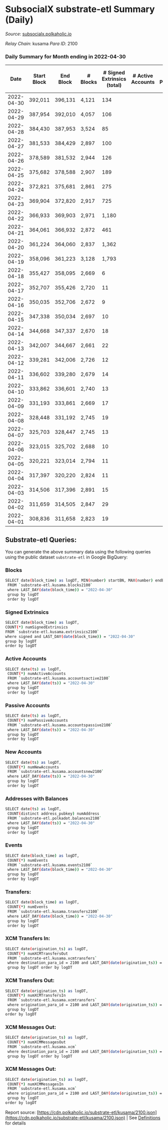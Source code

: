 # SubsocialX substrate-etl Summary (Daily)

_Source_: [subsocialx.polkaholic.io](https://subsocialx.polkaholic.io)

*Relay Chain*: kusama
*Para ID*: 2100



### Daily Summary for Month ending in 2022-04-30


| Date | Start Block | End Block | # Blocks | # Signed Extrinsics (total) | # Active Accounts | # Passive | # New | # Addresses with Balances | # Events | # Transfers | # XCM Transfers In | # XCM Transfers Out | # XCM In | # XCM Out | Issues | 
| ---- | ----------- | --------- | -------- | --------------------------- | ----------------- | --------- | ----- | ------------------------- | -------- | ----------- | ------------------ | ------------------- | -------- | --------- | ------ |
| 2022-04-30 | 392,011 | 396,131 | 4,121 | 134 |  |  |  | 33,745 | 8,707 |   |   |   |  |  |  |
| 2022-04-29 | 387,954 | 392,010 | 4,057 | 106 |  |  |  |  | 8,444 |   |   |   |  |  |  |
| 2022-04-28 | 384,430 | 387,953 | 3,524 | 85 |  |  |  |  | 7,343 |   |   |   |  |  |  |
| 2022-04-27 | 381,533 | 384,429 | 2,897 | 100 |  |  |  |  | 6,175 |   |   |   |  |  |  |
| 2022-04-26 | 378,589 | 381,532 | 2,944 | 126 |  |  |  |  | 6,386 |   |   |   |  |  |  |
| 2022-04-25 | 375,682 | 378,588 | 2,907 | 189 |  |  |  |  | 6,547 |   |   |   |  |  |  |
| 2022-04-24 | 372,821 | 375,681 | 2,861 | 275 |  |  |  |  | 6,768 |   |   |   |  |  |  |
| 2022-04-23 | 369,904 | 372,820 | 2,917 | 725 |  |  |  |  | 8,635 |   |   |   |  |  |  |
| 2022-04-22 | 366,933 | 369,903 | 2,971 | 1,180 |  |  |  |  | 10,717 |   |   |   |  |  |  |
| 2022-04-21 | 364,061 | 366,932 | 2,872 | 461 |  |  |  |  | 26,345 | 33,370  |   |   |  |  |  |
| 2022-04-20 | 361,224 | 364,060 | 2,837 | 1,362 |  |  |  |  | 11,547 |   |   |   |  |  |  |
| 2022-04-19 | 358,096 | 361,223 | 3,128 | 1,793 |  |  |  |  | 13,901 | 1  |   |   |  |  |  |
| 2022-04-18 | 355,427 | 358,095 | 2,669 | 6 |  |  |  |  | 5,351 |   |   |   |  |  |  |
| 2022-04-17 | 352,707 | 355,426 | 2,720 | 11 |  |  |  |  | 5,464 |   |   |   |  |  |  |
| 2022-04-16 | 350,035 | 352,706 | 2,672 | 9 |  |  |  |  | 5,363 |   |   |   |  |  |  |
| 2022-04-15 | 347,338 | 350,034 | 2,697 | 10 |  |  |  |  | 5,416 |   |   |   |  |  |  |
| 2022-04-14 | 344,668 | 347,337 | 2,670 | 18 |  |  |  |  | 5,376 |   |   |   |  |  |  |
| 2022-04-13 | 342,007 | 344,667 | 2,661 | 22 |  |  |  |  | 6,039 |   |   |   |  |  |  |
| 2022-04-12 | 339,281 | 342,006 | 2,726 | 12 |  |  |  |  | 5,478 |   |   |   |  |  |  |
| 2022-04-11 | 336,602 | 339,280 | 2,679 | 14 |  |  |  |  | 5,387 |   |   |   |  |  |  |
| 2022-04-10 | 333,862 | 336,601 | 2,740 | 13 |  |  |  |  | 5,508 |   |   |   |  |  |  |
| 2022-04-09 | 331,193 | 333,861 | 2,669 | 17 |  |  |  |  | 5,373 |   |   |   |  |  |  |
| 2022-04-08 | 328,448 | 331,192 | 2,745 | 19 |  |  |  |  | 5,529 |   |   |   |  |  |  |
| 2022-04-07 | 325,703 | 328,447 | 2,745 | 13 |  |  |  |  | 5,518 |   |   |   |  |  |  |
| 2022-04-06 | 323,015 | 325,702 | 2,688 | 10 |  |  |  |  | 5,397 |   |   |   |  |  |  |
| 2022-04-05 | 320,221 | 323,014 | 2,794 | 11 |  |  |  |  | 5,612 |   |   |   |  |  |  |
| 2022-04-04 | 317,397 | 320,220 | 2,824 | 11 |  |  |  |  | 5,671 |   |   |   |  |  |  |
| 2022-04-03 | 314,506 | 317,396 | 2,891 | 15 |  |  |  |  | 5,814 |   |   |   |  |  |  |
| 2022-04-02 | 311,659 | 314,505 | 2,847 | 29 |  |  |  |  | 5,753 |   |   |   |  |  |  |
| 2022-04-01 | 308,836 | 311,658 | 2,823 | 19 |  |  |  |  | 5,686 |   |   |   |  |  |  |

## Substrate-etl Queries:
You can generate the above summary data using the following queries using the public dataset `substrate-etl` in Google BigQuery:

### Blocks
```bash
SELECT date(block_time) as logDT, MIN(number) startBN, MAX(number) endBN, COUNT(*) numBlocks 
 FROM `substrate-etl.kusama.blocks2100`  
 where LAST_DAY(date(block_time)) = "2022-04-30" 
 group by logDT 
 order by logDT
```

### Signed Extrinsics
```bash
SELECT date(block_time) as logDT, 
COUNT(*) numSignedExtrinsics 
FROM `substrate-etl.kusama.extrinsics2100`  
where signed and LAST_DAY(date(block_time)) = "2022-04-30" 
group by logDT 
order by logDT
```

### Active Accounts
```bash
SELECT date(ts) as logDT, 
 COUNT(*) numActiveAccounts 
 FROM `substrate-etl.kusama.accountsactive2100` 
 where LAST_DAY(date(ts)) = "2022-04-30" 
 group by logDT 
 order by logDT
```

### Passive Accounts
```bash
SELECT date(ts) as logDT, 
 COUNT(*) numPassiveAccounts 
 FROM `substrate-etl.kusama.accountspassive2100` 
 where LAST_DAY(date(ts)) = "2022-04-30" 
 group by logDT 
 order by logDT
```

### New Accounts
```bash
SELECT date(ts) as logDT, 
 COUNT(*) numNewAccounts 
 FROM `substrate-etl.kusama.accountsnew2100` 
 where LAST_DAY(date(ts)) = "2022-04-30" 
 group by logDT
 order by logDT
```

### Addresses with Balances
```bash
SELECT date(ts) as logDT,
 COUNT(distinct address_pubkey) numAddress 
 FROM `substrate-etl.polkadot.balances2100` 
 where LAST_DAY(date(ts)) = "2022-04-30" 
 group by logDT 
 order by logDT
```

### Events
```bash
SELECT date(block_time) as logDT, 
 COUNT(*) numEvents 
 FROM `substrate-etl.kusama.events2100` 
 where LAST_DAY(date(block_time)) = "2022-04-30" 
 group by logDT 
 order by logDT
```

### Transfers:
```bash
SELECT date(block_time) as logDT, 
 COUNT(*) numEvents 
 FROM `substrate-etl.kusama.transfers2100` 
 where LAST_DAY(date(block_time)) = "2022-04-30" 
 group by logDT 
 order by logDT
```

### XCM Transfers In:
```bash
SELECT date(origination_ts) as logDT, 
 COUNT(*) numXCMTransfersOut 
 FROM `substrate-etl.kusama.xcmtransfers` 
 where destination_para_id = 2100 and LAST_DAY(date(origination_ts)) = "2022-04-30" 
 group by logDT order by logDT
```

### XCM Transfers Out:
```bash
SELECT date(origination_ts) as logDT, 
 COUNT(*) numXCMTransfersIn 
 FROM `substrate-etl.kusama.xcmtransfers` 
 where origination_para_id = 2100 and LAST_DAY(date(origination_ts)) = "2022-04-30" 
 group by logDT 
order by logDT
```

### XCM Messages Out:
```bash
SELECT date(origination_ts) as logDT, 
 COUNT(*) numXCMMessagesOut 
 FROM `substrate-etl.kusama.xcm` 
 where destination_para_id = 2100 and LAST_DAY(date(origination_ts)) = "2022-04-30" 
 group by logDT order by logDT
```

### XCM Messages Out:
```bash
SELECT date(origination_ts) as logDT, 
 COUNT(*) numXCMMessagesIn 
 FROM `substrate-etl.kusama.xcm` 
 where origination_para_id = 2100 and LAST_DAY(date(origination_ts)) = "2022-04-30" 
 group by logDT 
order by logDT
```


Report source: [https://cdn.polkaholic.io/substrate-etl/kusama/2100.json](https://cdn.polkaholic.io/substrate-etl/kusama/2100.json) | See [Definitions](/DEFINITIONS.md) for details

